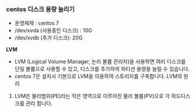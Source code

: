 ### centos 디스크 용량 늘리기

 - 운영체제 : centos 7
 - /dev/xvda (사용중인 디스크) : 10G
 - /dev/xvdb (추가 디스크): 20G
 
**LVM**
 - LVM (Logical Volume Manager, 논리 볼륨 관리자)을 사용하면 여러 디스크를 단일 볼륨으로 사용할 수 있고, 디스크를 추가하여 파티션 용량을 늘릴 수 있습니다.
 - centos 7은 설치시 기본으로 LVM을 이용하여 스토리지를 구축합니다.
LVM의 원리
1. LVM은 물리범위(PE)라는 작은 영역으로 이루어진 물리 볼륨(PV)으로 각 하드디스크를 관리 합니다.
